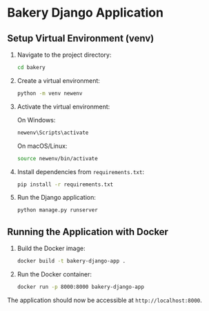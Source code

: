 # Bakery Django Application

## Setup Virtual Environment (venv)

1. Navigate to the project directory:

    ```bash
    cd bakery
    ```

2. Create a virtual environment:

    ```bash
    python -m venv newenv
    ```

3. Activate the virtual environment:

    On Windows:
    ```bash
    newenv\Scripts\activate
    ```

    On macOS/Linux:
    ```bash
    source newenv/bin/activate
    ```

4. Install dependencies from `requirements.txt`:

    ```bash
    pip install -r requirements.txt
    ```

5. Run the Django application:

    ```bash
    python manage.py runserver
    ```

## Running the Application with Docker

1. Build the Docker image:

    ```bash
    docker build -t bakery-django-app .
    ```

2. Run the Docker container:

    ```bash
    docker run -p 8000:8000 bakery-django-app
    ```

The application should now be accessible at `http://localhost:8000`.
